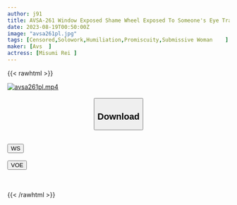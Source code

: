 ```yaml
---
author: j91
title: AVSA-261 Window Exposed Shame Wheel Exposed To Someone's Eye Training Rei Misumi
date: 2023-08-19T00:50:00Z
image: "avsa261pl.jpg"
tags: [Censored,Solowork,Humiliation,Promiscuity,Submissive Woman	 ]
maker: [Avs  ]
actress: [Misumi Rei ]
---
```



{{< rawhtml >}}

<div class="video" data-videoid="1vbk2j9hk30q">
    <a href="javascript:;">
        <img src="https://my.j91.asia/posts/avsa261pl/avsa261pl.jpg" width="WIDTH" height="HEIGHT" alt="avsa261pl.mp4" loading="lazy">
    </a>
</div>

<script type="text/javascript" src="https://j91.asia/asset/on-demand-ws.js"></script>

<br>
  <link rel="stylesheet" href="https://j91.asia/asset/bs5.css">
  
  <center>
  <button class="btn btn-primary" type="button" data-bs-toggle="collapse" data-bs-target=".multi-collapse" aria-expanded="false" aria-controls="multiCollapseExample1 multiCollapseExample2"><h2>Download</h2></button></center>
</p>
<div class="row">
  <div class="col">
    <div class="collapse multi-collapse" id="multiCollapseExample1">
      <div class="card card-body">
	      	      <br>
<div class="buttons">  
<a href="https://wolfstream.tv/1vbk2j9hk30q"><button class="btn-hover color-3"><i class="fa fa-download"></i> WS</button></a></div>
    </div>
  </div>
</div>
  <div class="col">
    <div class="collapse multi-collapse" id="multiCollapseExample2">
      <div class="card card-body">
	      <br>
<div class="buttons">
    <a href="https://voe.sx/7cxxmlutduul.html"><button class="btn-hover color-9"><i class="fa fa-download"></i> VOE</button></a></div>
<br><br>
      </div>
    </div>
  </div>
</div>

{{< /rawhtml >}}